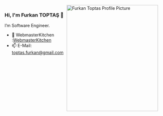 <img align="right" src="https://miro.medium.com/fit/c/1360/1360/1*SAgPTVPcNDE4QaFSqqp-9w.png" alt="Furkan Toptas Profile Picture" width=300px height=350px/>

### Hi, I'm Furkan TOPTAŞ 👋

I’m Software Engineer. 


- 💬  WebmasterKitchen :[WebmasterKitchen](https://webmaster.kitchen/author/furkantoptas/)
- 📫  E-Mail: toptas.furkan@gmail.com 


